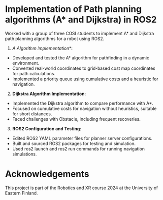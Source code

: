 # Implementation of Path planning algorithms (A* and Dijkstra) in ROS2
Worked with a group of three COSI students to implement A* and Dijkstra path planning algorithms for a robot using ROS2.

1. **A* Algorithm Implementation**:
- Developed and tested the A* algorithm for pathfinding in a dynamic environment.
- Converted real-world coordinates to grid-based cost map coordinates for path calculations.
- Implemented a priority queue using cumulative costs and a heuristic for navigation.


2. **Dijkstra Algorithm Implementation**:

- Implemented the Dijkstra algorithm to compare performance with A*.
- Focused on cumulative costs for navigation without heuristics, suitable for short distances.
- Faced challenges with Obstacle, including frequent recoveries.

3. **ROS2 Configuration and Testing**:

- Edited ROS2 YAML parameter files for planner server configurations.
- Built and sourced ROS2 packages for testing and simulation.
- Used ros2 launch and ros2 run commands for running navigation simulations.
  
# Acknowledgements
This project is part of the Robotics and XR course 2024 at the University of Eastern Finland.

